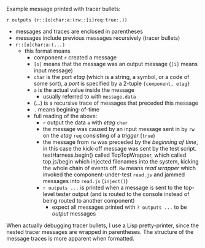 Example message printed with tracer bullets:

`r outputs (r::[o]char:a:(rw::[i]req:true:.))`

- messages and traces are enclosed in parentheses
- messages include previous messages recursively (tracer bullets)
- `r::[o]char:a:(...)`
	- this format means
		- component `r` created a message
		- `[o]` means that the message was an output message (`[i]` means input message)
		- `char` is the port *etag* (which is a string, a symbol, or a code of some sort), a *port* is specified by a 2-tuple `{component, etag}`
		- `a` is the actual value inside the message
			- usually referred to with `message.data` 
		- (...) is a recursive trace of messages that preceded this message
		- `.` means begining-of-time
		- full reading of the above:
			- `r` output the data `a` with *etag*  `char`
			- the message was caused by an input message sent in by `rw` on the *etag* `req` consisting of a *trigger* (`true`)
			- the message from `rw` was preceded by the *beginning of time*, in this case the kick-off message was sent by the test script.  testHarness.begin() called TopTopWrapper, which called top.js/begin which injected filenames into the system, kicking the whole chain of events off.  `Rw` means *read wrapper* which invoked the component-under-test `read.js` and jammed messages into `read.js` (`inject()`)
			- `r outputs ...` is printed when a message is sent to the top-level tester output (and is routed to the console instead of being routed to another component)
				- expect all messages printed with `? outputs ...` to be *output* messages


When actually debugging tracer bullets, I use a Lisp pretty-printer, since the nested tracer messages are wrapped in parentheses.  The structure of the message traces is more apparent when formatted.
